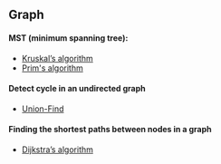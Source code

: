 ## Graph
#### MST (minimum spanning tree):
- [Kruskal’s algorithm](https://www.geeksforgeeks.org/greedy-algorithms-set-2-kruskals-minimum-spanning-tree-mst/)
- [Prim's algorithm](https://www.geeksforgeeks.org/greedy-algorithms-set-5-prims-minimum-spanning-tree-mst-2/)

#### Detect cycle in an undirected graph
- [Union-Find](https://www.geeksforgeeks.org/union-find/)

#### Finding the shortest paths between nodes in a graph
- [Dijkstra’s algorithm](https://en.wikipedia.org/wiki/Dijkstra%27s_algorithm)
